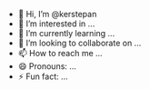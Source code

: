 - 👋 Hi, I’m @kerstepan
- 👀 I’m interested in ...
- 🌱 I’m currently learning ...
- 💞️ I’m looking to collaborate on ...
- 📫 How to reach me ...
- 😄 Pronouns: ...
- ⚡ Fun fact: ...

<!---
kerstepan/kerstepan is a ✨ special ✨ repository because its `README.md` (this file) appears on your GitHub profile.
You can click the Preview link to take a look at your changes.
--->

